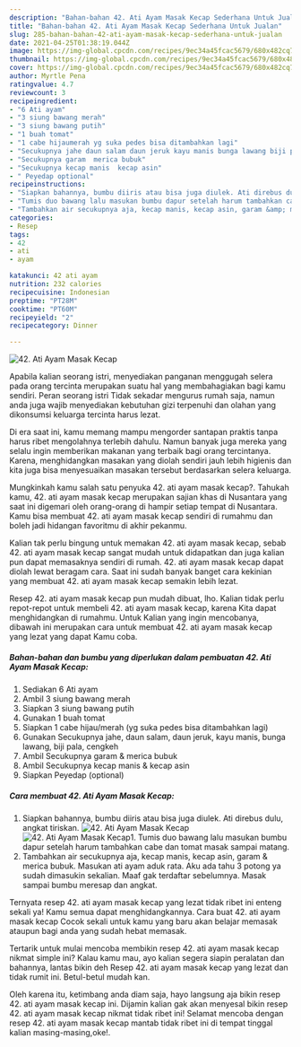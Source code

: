 ```yaml
---
description: "Bahan-bahan 42. Ati Ayam Masak Kecap Sederhana Untuk Jualan"
title: "Bahan-bahan 42. Ati Ayam Masak Kecap Sederhana Untuk Jualan"
slug: 285-bahan-bahan-42-ati-ayam-masak-kecap-sederhana-untuk-jualan
date: 2021-04-25T01:38:19.044Z
image: https://img-global.cpcdn.com/recipes/9ec34a45fcac5679/680x482cq70/42-ati-ayam-masak-kecap-foto-resep-utama.jpg
thumbnail: https://img-global.cpcdn.com/recipes/9ec34a45fcac5679/680x482cq70/42-ati-ayam-masak-kecap-foto-resep-utama.jpg
cover: https://img-global.cpcdn.com/recipes/9ec34a45fcac5679/680x482cq70/42-ati-ayam-masak-kecap-foto-resep-utama.jpg
author: Myrtle Pena
ratingvalue: 4.7
reviewcount: 3
recipeingredient:
- "6 Ati ayam"
- "3 siung bawang merah"
- "3 siung bawang putih"
- "1 buah tomat"
- "1 cabe hijaumerah yg suka pedes bisa ditambahkan lagi"
- "Secukupnya jahe daun salam daun jeruk kayu manis bunga lawang biji pala cengkeh"
- "Secukupnya garam  merica bubuk"
- "Secukupnya kecap manis  kecap asin"
- " Peyedap optional"
recipeinstructions:
- "Siapkan bahannya, bumbu diiris atau bisa juga diulek. Ati direbus dulu, angkat tiriskan."
- "Tumis duo bawang lalu masukan bumbu dapur setelah harum tambahkan cabe dan tomat masak sampai matang."
- "Tambahkan air secukupnya aja, kecap manis, kecap asin, garam &amp; merica bubuk. Masukan ati ayam aduk rata. Aku ada tahu 3 potong ya sudah dimasukin sekalian. Maaf gak terdaftar sebelumnya. Masak sampai bumbu meresap dan angkat."
categories:
- Resep
tags:
- 42
- ati
- ayam

katakunci: 42 ati ayam 
nutrition: 232 calories
recipecuisine: Indonesian
preptime: "PT28M"
cooktime: "PT60M"
recipeyield: "2"
recipecategory: Dinner

---
```



![42. Ati Ayam Masak Kecap](https://img-global.cpcdn.com/recipes/9ec34a45fcac5679/680x482cq70/42-ati-ayam-masak-kecap-foto-resep-utama.jpg)

Apabila kalian seorang istri, menyediakan panganan menggugah selera pada orang tercinta merupakan suatu hal yang membahagiakan bagi kamu sendiri. Peran seorang istri Tidak sekadar mengurus rumah saja, namun anda juga wajib menyediakan kebutuhan gizi terpenuhi dan olahan yang dikonsumsi keluarga tercinta harus lezat.

Di era  saat ini, kamu memang mampu mengorder santapan praktis tanpa harus ribet mengolahnya terlebih dahulu. Namun banyak juga mereka yang selalu ingin memberikan makanan yang terbaik bagi orang tercintanya. Karena, menghidangkan masakan yang diolah sendiri jauh lebih higienis dan kita juga bisa menyesuaikan masakan tersebut berdasarkan selera keluarga. 



Mungkinkah kamu salah satu penyuka 42. ati ayam masak kecap?. Tahukah kamu, 42. ati ayam masak kecap merupakan sajian khas di Nusantara yang saat ini digemari oleh orang-orang di hampir setiap tempat di Nusantara. Kamu bisa membuat 42. ati ayam masak kecap sendiri di rumahmu dan boleh jadi hidangan favoritmu di akhir pekanmu.

Kalian tak perlu bingung untuk memakan 42. ati ayam masak kecap, sebab 42. ati ayam masak kecap sangat mudah untuk didapatkan dan juga kalian pun dapat memasaknya sendiri di rumah. 42. ati ayam masak kecap dapat diolah lewat beragam cara. Saat ini sudah banyak banget cara kekinian yang membuat 42. ati ayam masak kecap semakin lebih lezat.

Resep 42. ati ayam masak kecap pun mudah dibuat, lho. Kalian tidak perlu repot-repot untuk membeli 42. ati ayam masak kecap, karena Kita dapat menghidangkan di rumahmu. Untuk Kalian yang ingin mencobanya, dibawah ini merupakan cara untuk membuat 42. ati ayam masak kecap yang lezat yang dapat Kamu coba.

<!--inarticleads1-->

##### Bahan-bahan dan bumbu yang diperlukan dalam pembuatan 42. Ati Ayam Masak Kecap:

1. Sediakan 6 Ati ayam
1. Ambil 3 siung bawang merah
1. Siapkan 3 siung bawang putih
1. Gunakan 1 buah tomat
1. Siapkan 1 cabe hijau/merah (yg suka pedes bisa ditambahkan lagi)
1. Gunakan Secukupnya jahe, daun salam, daun jeruk, kayu manis, bunga lawang, biji pala, cengkeh
1. Ambil Secukupnya garam &amp; merica bubuk
1. Ambil Secukupnya kecap manis &amp; kecap asin
1. Siapkan  Peyedap (optional)




<!--inarticleads2-->

##### Cara membuat 42. Ati Ayam Masak Kecap:

1. Siapkan bahannya, bumbu diiris atau bisa juga diulek. Ati direbus dulu, angkat tiriskan.
<img src="https://img-global.cpcdn.com/steps/7adf7ff1a70c820a/160x128cq70/42-ati-ayam-masak-kecap-langkah-memasak-1-foto.jpg" alt="42. Ati Ayam Masak Kecap"><img src="https://img-global.cpcdn.com/steps/5f42fd47cb845b19/160x128cq70/42-ati-ayam-masak-kecap-langkah-memasak-1-foto.jpg" alt="42. Ati Ayam Masak Kecap">1. Tumis duo bawang lalu masukan bumbu dapur setelah harum tambahkan cabe dan tomat masak sampai matang.
1. Tambahkan air secukupnya aja, kecap manis, kecap asin, garam &amp; merica bubuk. Masukan ati ayam aduk rata. Aku ada tahu 3 potong ya sudah dimasukin sekalian. Maaf gak terdaftar sebelumnya. Masak sampai bumbu meresap dan angkat.




Ternyata resep 42. ati ayam masak kecap yang lezat tidak ribet ini enteng sekali ya! Kamu semua dapat menghidangkannya. Cara buat 42. ati ayam masak kecap Cocok sekali untuk kamu yang baru akan belajar memasak ataupun bagi anda yang sudah hebat memasak.

Tertarik untuk mulai mencoba membikin resep 42. ati ayam masak kecap nikmat simple ini? Kalau kamu mau, ayo kalian segera siapin peralatan dan bahannya, lantas bikin deh Resep 42. ati ayam masak kecap yang lezat dan tidak rumit ini. Betul-betul mudah kan. 

Oleh karena itu, ketimbang anda diam saja, hayo langsung aja bikin resep 42. ati ayam masak kecap ini. Dijamin kalian gak akan menyesal bikin resep 42. ati ayam masak kecap nikmat tidak ribet ini! Selamat mencoba dengan resep 42. ati ayam masak kecap mantab tidak ribet ini di tempat tinggal kalian masing-masing,oke!.

